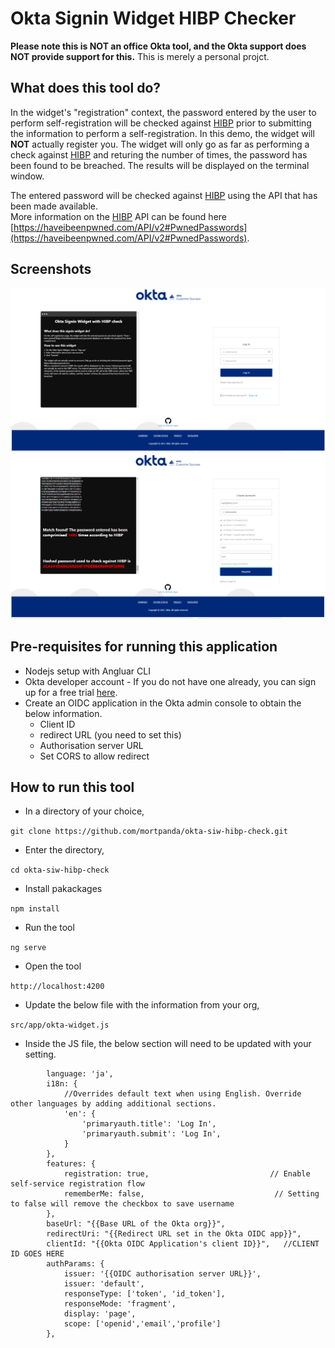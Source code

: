 # Okta Signin Widget HIBP Checker

**Please note this is NOT an office Okta tool, and the Okta support does NOT provide support for this.**
This is merely a personal projct.

## What does this tool do?
In the widget's "registration" context, the password entered by the user to perform self-registration will be checked against [HIBP](https://haveibeenpwned.com/) prior to submitting the information to perform a self-registration.
In this demo, the widget will **NOT** actually register you.  The widget will only go as far as performing a check against [HIBP](https://haveibeenpwned.com/) and returing the number of times, the password has been found to be breached.  The results will be displayed on the terminal window.

The entered password will be checked against [HIBP](https://haveibeenpwned.com/) using the API that has been made available.  
More information on the [HIBP](https://haveibeenpwned.com/) API can be found here [https://haveibeenpwned.com/API/v2#PwnedPasswords](https://haveibeenpwned.com/API/v2#PwnedPasswords).

## Screenshots 
![](Capture-1-ENG.PNG)
![](Capture-2-ENG.PNG)

## Pre-requisites for running this application
- Nodejs setup with Angluar CLI
- Okta developer account - If you do not have one already, you can sign up for a free trial [here](https://developer.okta.com/signup/).
- Create an OIDC application in the Okta admin console to obtain the below information.
  - Client ID
  - redirect URL (you need to set this)
  - Authorisation server URL
  - Set CORS to allow redirect
 
## How to run this tool
- In a directory of your choice,

`git clone https://github.com/mortpanda/okta-siw-hibp-check.git`
- Enter the directory,

`cd okta-siw-hibp-check`
- Install pakackages

`npm install`
- Run the tool

`ng serve`
- Open the tool

`http://localhost:4200`

- Update the below file with the information from your org,

`src/app/okta-widget.js`

- Inside the JS file, the below section will need to be updated with your setting.

```
        language: 'ja',
        i18n: { 
            //Overrides default text when using English. Override other languages by adding additional sections.
            'en': {
                'primaryauth.title': 'Log In',             
                'primaryauth.submit': 'Log In',            
            }
        },
        features: {
            registration: true,                           // Enable self-service registration flow
            rememberMe: false,                             // Setting to false will remove the checkbox to save username
        },
        baseUrl: "{{Base URL of the Okta org}}",
        redirectUri: "{{Redirect URL set in the Okta OIDC app}}",
        clientId: "{{Okta OIDC Application's client ID}}",   //CLIENT ID GOES HERE
        authParams: {
            issuer: '{{OIDC authorisation server URL}}',
            issuer: 'default',
            responseType: ['token', 'id_token'],
            responseMode: 'fragment',
            display: 'page',
            scope: ['openid','email','profile']
        },
```


